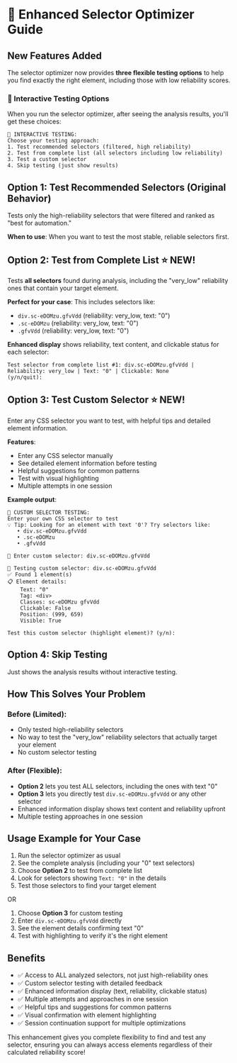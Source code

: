 # 🔧 Enhanced Selector Optimizer Guide

## New Features Added

The selector optimizer now provides **three flexible testing options** to help you find exactly the right element, including those with low reliability scores.

### 🎯 Interactive Testing Options

When you run the selector optimizer, after seeing the analysis results, you'll get these choices:

```
🎯 INTERACTIVE TESTING:
Choose your testing approach:
1. Test recommended selectors (filtered, high reliability)
2. Test from complete list (all selectors including low reliability)  
3. Test a custom selector
4. Skip testing (just show results)
```

## Option 1: Test Recommended Selectors (Original Behavior)

Tests only the high-reliability selectors that were filtered and ranked as "best for automation."

**When to use**: When you want to test the most stable, reliable selectors first.

## Option 2: Test from Complete List ⭐ NEW!

Tests **all selectors** found during analysis, including the "very_low" reliability ones that contain your target element.

**Perfect for your case**: This includes selectors like:
- `div.sc-eDOMzu.gfvVdd` (reliability: very_low, text: "0")
- `.sc-eDOMzu` (reliability: very_low, text: "0") 
- `.gfvVdd` (reliability: very_low, text: "0")

**Enhanced display** shows reliability, text content, and clickable status for each selector:

```
Test selector from complete list #1: div.sc-eDOMzu.gfvVdd | Reliability: very_low | Text: "0" | Clickable: None
(y/n/quit):
```

## Option 3: Test Custom Selector ⭐ NEW!

Enter any CSS selector you want to test, with helpful tips and detailed element information.

**Features**:
- Enter any CSS selector manually
- See detailed element information before testing
- Helpful suggestions for common patterns
- Test with visual highlighting
- Multiple attempts in one session

**Example output**:
```
🔧 CUSTOM SELECTOR TESTING:
Enter your own CSS selector to test
💡 Tip: Looking for an element with text '0'? Try selectors like:
   • div.sc-eDOMzu.gfvVdd
   • .sc-eDOMzu  
   • .gfvVdd

📝 Enter custom selector: div.sc-eDOMzu.gfvVdd

🧪 Testing custom selector: div.sc-eDOMzu.gfvVdd
✅ Found 1 element(s)
📋 Element details:
    Text: "0"
    Tag: <div>
    Classes: sc-eDOMzu gfvVdd
    Clickable: False
    Position: (999, 659)
    Visible: True

Test this custom selector (highlight element)? (y/n):
```

## Option 4: Skip Testing

Just shows the analysis results without interactive testing.

## How This Solves Your Problem

### Before (Limited):
- Only tested high-reliability selectors
- No way to test the "very_low" reliability selectors that actually target your element
- No custom selector testing

### After (Flexible):
- **Option 2** lets you test ALL selectors, including the ones with text "0"
- **Option 3** lets you directly test `div.sc-eDOMzu.gfvVdd` or any other selector
- Enhanced information display shows text content and reliability upfront
- Multiple testing approaches in one session

## Usage Example for Your Case

1. Run the selector optimizer as usual
2. See the complete analysis (including your "0" text selectors)
3. Choose **Option 2** to test from complete list
4. Look for selectors showing `Text: "0"` in the details
5. Test those selectors to find your target element

OR

1. Choose **Option 3** for custom testing
2. Enter `div.sc-eDOMzu.gfvVdd` directly
3. See the element details confirming text "0"
4. Test with highlighting to verify it's the right element

## Benefits

- ✅ Access to ALL analyzed selectors, not just high-reliability ones
- ✅ Custom selector testing with detailed feedback
- ✅ Enhanced information display (text, reliability, clickable status)
- ✅ Multiple attempts and approaches in one session
- ✅ Helpful tips and suggestions for common patterns
- ✅ Visual confirmation with element highlighting
- ✅ Session continuation support for multiple optimizations

This enhancement gives you complete flexibility to find and test any selector, ensuring you can always access elements regardless of their calculated reliability score!